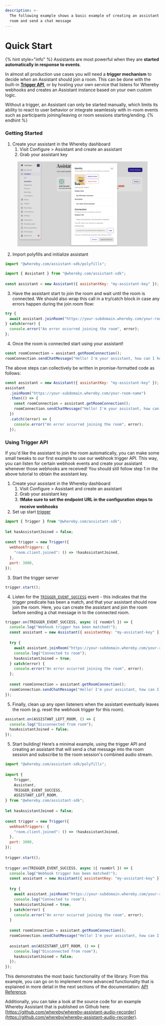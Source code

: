 ```yaml
---
description: >-
  The following example shows a basic example of creating an assistant to join a
  room and send a chat message
---
```


# Quick Start

{% hint style="info" %}
Assistants are most powerful when they are **started automatically in response to events**.

In almost all production use cases you will need a **trigger mechanism** to decide _when_ an Assistant should join a room. This can be done with the built-in [**Trigger API**](quick-start.md#using-trigger-api), or by hosting your own service that listens for Whereby webhooks and creates an Assistant instance based on your own custom logic.

Without a trigger, an Assistant can only be started manually, which limits its ability to react to user behavior or integrate seamlessly with in-room events such as participants joining/leaving or room sessions starting/ending.
{% endhint %}

### Getting Started

1. Create your assistant in the Whereby dashboard
   1. Visit Configure > Assistant and create an assistant
   2. Grab your assistant key

<figure><img src="../../.gitbook/assets/Screenshot 2025-09-25 at 09.56.31 (1).png" alt="The Assistant Dashboard"><figcaption></figcaption></figure>

2. Import polyfills and initialize assistant

```javascript
import "@whereby.com/assistant-sdk/polyfills";
```

```jsx
import { Assistant } from "@whereby.com/assistant-sdk";

const assistant = new Assistant({ assistantKey: "my-assistant-key" });
```

3. Have the assistant start to join the room and wait until the room is connected. We should also wrap this call in a try/catch block in case any errors happen during the join room flow:  &#x20;

```jsx
try { 
  await assistant.joinRoom("https://your-subdomain.whereby.com/your-room-name");
} catch(error) {
  console.error("An error occurred joining the room", error);
}; 
```

4. Once the room is connected start using your assistant!&#x20;

```jsx
const roomConnection = assistant.getRoomConnection();
roomConnection.sendChatMessage("Hello! I'm your assistant, how can I help you?");
```

The above steps can collectively be written in promise-formatted code as follows:

```jsx
const assistant = new Assistant({ assistantKey: "my-assistant-key" });
assistant
  .joinRoom("https://your-subdomain.whereby.com/your-room-name")
  .then(() => {
    const roomConnection = assistant.getRoomConnection();
    roomConnection.sendChatMessage("Hello! I'm your assistant, how can I help you?");
  })
  .catch((error) => {
    console.error("An error occurred joining the room", error);
  });
```

### Using Trigger API

If you'd like the assistant to join the room automatically, you can make some small tweaks to our first example to use our webhook trigger API.  This way, you can listen for certain webhook events and create your assistant whenever those webhooks are received! You should still follow step 1 in the above tutorial to obtain the assistant key.&#x20;

1. Create your assistant in the Whereby dashboard
   1. Visit Configure > Assistant and create an assistant
   2. Grab your assistant key
   3. :exclamation:**Make sure to set the endpoint URL in the configuration steps to receive webhooks**
2. Set up start [trigger](api-reference/trigger.md)&#x20;

```jsx
import { Trigger } from "@whereby.com/assistant-sdk";

let hasAssistantJoined = false;

const trigger = new Trigger({
  webhookTriggers: {
    "room.client.joined": () => !hasAssistantJoined,
  },
  port: 3000,
});
```

3. Start the trigger server

```jsx
trigger.start();
```

4. Listen for the  [`TRIGGER_EVENT_SUCCESS`](types/trigger-types.md#triggerevents) event - this indicates that the trigger predicate has been a match, and that your assistant should now join the room. Here, you can create the assistant and join the room before sending a chat message in to the connected room.

```jsx
trigger.on(TRIGGER_EVENT_SUCCESS, async ({ roomUrl }) => {
  console.log("Webhook trigger has been matched!");
  const assistant = new Assistant({ assistantKey: "my-assistant-key" });
  
  try { 
    await assistant.joinRoom("https://your-subdomain.whereby.com/your-room-name");
    console.log("Connected to room");
    hasAssistantJoined = true;
  } catch(error) {
    console.error("An error occurred joining the room", error);
  };

  const roomConnection = assistant.getRoomConnection();
  roomConnection.sendChatMessage("Hello! I'm your assistant, how can I help you?");
});
```

5. Finally, clean up any open listeners when the assistant eventually leaves the room (e.g. reset the webhook trigger for this room).

```jsx
assistant.on(ASSISTANT_LEFT_ROOM, () => {
  console.log("Disconnected from room");
  hasAssistantJoined = false;
});
```

5. Start building! Here’s a minimal example, using the trigger API and creating an assistant that will send a chat message into the room session and subscribe to the room session's combined audio stream.&#x20;

```jsx
import "@whereby.com/assistant-sdk/polyfills";

import {
    Trigger,
    Assistant,
    TRIGGER_EVENT_SUCCESS,
    ASSISTANT_LEFT_ROOM,
} from "@whereby.com/assistant-sdk";

let hasAssistantJoined = false;

const trigger = new Trigger({
  webhookTriggers: {
    "room.client.joined": () => !hasAssistantJoined,
  },
  port: 3000,
});

trigger.start();

trigger.on(TRIGGER_EVENT_SUCCESS, async ({ roomUrl }) => {
  console.log("Webhook trigger has been matched!");
  const assistant = new Assistant({ assistantKey: "my-assistant-key" });
  
  try { 
    await assistant.joinRoom("https://your-subdomain.whereby.com/your-room-name");
    console.log("Connected to room");
    hasAssistantJoined = true;
  } catch(error) {
    console.error("An error occurred joining the room", error);
  }
    
  const roomConnection = assistant.getRoomConnection();
  roomConnection.sendChatMessage("Hello! I'm your assistant, how can I help you?");
    
  assistant.on(ASSISTANT_LEFT_ROOM, () => {
    console.log("Disconnected from room");
    hasAssistantJoined = false;
  });
});
```

This demonstrates the most basic functionality of the library. From this example, you can go on to implement more advanced functionality that is explained in more detail in the next sections of the documentation: [API Reference](api-reference/).

Additionally, you can take a look at the source code for an example Whereby Assistant that is published on Github here: [https://github.com/whereby/whereby-assistant-audio-recorder](https://github.com/whereby/whereby-assistant-audio-recorder).

